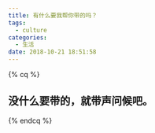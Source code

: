 ```yaml
---
title: 有什么要我帮你带的吗？
tags:
  - culture
categories:
  - 生活
date: 2018-10-21 18:51:58
---
```


{% cq %}

## 没什么要带的，就带声问候吧。

{% endcq %}
